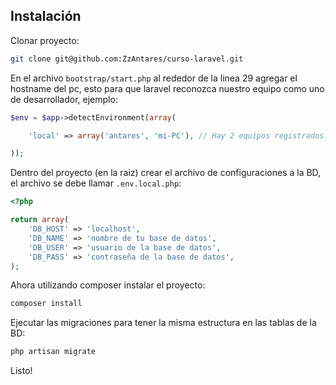 Instalación
-----------

Clonar proyecto:
```sh
git clone git@github.com:ZzAntares/curso-laravel.git
```


En el archivo `bootstrap/start.php` al rededor de la linea 29 agregar el hostname del pc, esto para que laravel reconozca nuestro equipo como uno de desarrollador, ejemplo:

```php
$env = $app->detectEnvironment(array(

	'local' => array('antares', 'mi-PC'), // Hay 2 equipos registrados: antares y mi-PC

));
```


Dentro del proyecto (en la raiz) crear el archivo de configuraciones a la BD, el archivo se debe llamar `.env.local.php`:

```php
<?php

return array(
	'DB_HOST' => 'localhost',
	'DB_NAME' => 'nombre de tu base de datos',
	'DB_USER' => 'usuario de la base de datos',
	'DB_PASS' => 'contraseña de la base de datos',
);
```


Ahora utilizando composer instalar el proyecto:

```sh
composer install
```


Ejecutar las migraciones para tener la misma estructura en las tablas de la BD:

```sh
php artisan migrate
```

Listo!
